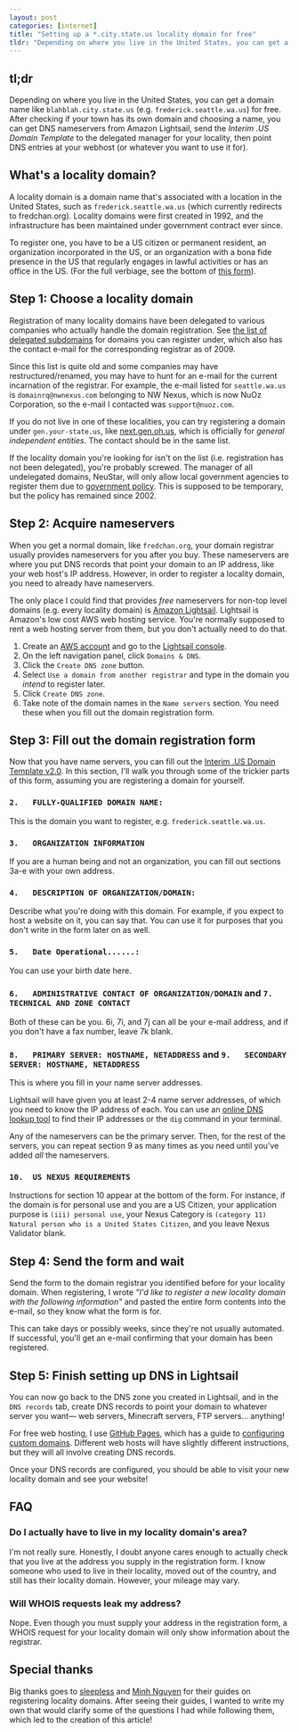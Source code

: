 ```yaml
---
layout: post
categories: [internet]
title: "Setting up a *.city.state.us locality domain for free"
tldr: "Depending on where you live in the United States, you can get a domain name like `blahblah.city.state.us` (e.g. `frederick.seattle.wa.us`) for free. After checking if your town has its own domain and choosing a name, you can get DNS nameservers from Amazon Lightsail, send the *Interim .US Domain Template* to the delegated manager for your locality, then point DNS entries at your webhost (or whatever you want to use it for)."
---
```

## tl;dr
Depending on where you live in the United States, you can get a domain name like `blahblah.city.state.us` (e.g. `frederick.seattle.wa.us`) for free. After checking if your town has its own domain and choosing a name, you can get DNS nameservers from Amazon Lightsail, send the *Interim .US Domain Template* to the delegated manager for your locality, then point DNS entries at your webhost (or whatever you want to use it for).

## What's a locality domain?
A locality domain is a domain name that's associated with a location in the United States, such as `frederick.seattle.wa.us` (which currently redirects to fredchan.org). Locality domains were first created in 1992, and the infrastructure has been maintained under government contract ever since.

To register one, you have to be a US citizen or permanent resident, an organization incorporated in the US, or an organization with a bona fide presence in the US that regularly engages in lawful activities or has an office in the US. (For the full verbiage, see the bottom of [this form](https://web.archive.org/web/20060210103628/http://www.nic.us/register/US_Domain_Template_v2.0.txt)).

## Step 1: Choose a locality domain
Registration of many locality domains have been delegated to various companies who actually handle the domain registration. See [the list of delegated subdomains](https://web.archive.org/web/20090909141302/http://neustar.us/register/delegated_subdomains.txt) for domains you can register under, which also has the contact e-mail for the corresponding registrar as of 2009.

Since this list is quite old and some companies may have restructured/renamed, you may have to hunt for an e-mail for the current incarnation of the registrar. For example, the e-mail listed for `seattle.wa.us` is `domainrq@nwnexus.com` belonging to NW Nexus, which is now NuOz Corporation, so the e-mail I contacted was `support@nuoz.com`.

If you do not live in one of these localities, you can try registering a domain under `gen.your-state.us`, like [next.gen.oh.us](https://www.next.gen.oh.us/), which is officially for *general independent entities*. The contact should be in the same list.

If the locality domain you're looking for isn't on the list (i.e. registration has not been delegated), you're probably screwed. The manager of all undelegated domains, NeuStar, will only allow local government agencies to register them due to [government policy](https://www.ntia.gov/files/ntia/publications/mod_2_0.pdf). This is supposed to be temporary, but the policy has remained since 2002.

## Step 2: Acquire nameservers
When you get a normal domain, like `fredchan.org`, your domain registrar usually provides nameservers for you after you buy. These nameservers are where you put DNS records that point your domain to an IP address, like your web host's IP address. However, in order to register a locality domain, you need to already have nameservers.

The only place I could find that provides *free* nameservers for non-top level domains (e.g. every locality domain) is [Amazon Lightsail](https://aws.amazon.com/lightsail/). Lightsail is Amazon's low cost AWS web hosting service. You're normally supposed to rent a web hosting server from them, but you don't actually need to do that.

1. Create an [AWS account](https://portal.aws.amazon.com/) and go to the [Lightsail console](https://lightsail.aws.amazon.com/).
1. On the left navigation panel, click `Domains & DNS`.
1. Click the `Create DNS zone` button.
1. Select `Use a domain from another registrar` and type in the domain you *intend* to register later.
1. Click `Create DNS zone`.
1. Take note of the domain names in the `Name servers` section. You need these when you fill out the domain registration form.

## Step 3: Fill out the domain registration form
Now that you have name servers, you can fill out the [Interim .US Domain Template v2.0](https://web.archive.org/web/20060210103628/http://www.nic.us/register/US_Domain_Template_v2.0.txt). In this section, I'll walk you through some of the trickier parts of this form, assuming you are registering a domain for yourself.

### `2.   FULLY-QUALIFIED DOMAIN NAME:`
This is the domain you want to register, e.g. `frederick.seattle.wa.us`.

### `3.   ORGANIZATION INFORMATION`
If you are a human being and not an organization, you can fill out sections 3a-e with your own address.

### `4.   DESCRIPTION OF ORGANIZATION/DOMAIN:`
Describe what you're doing with this domain. For example, if you expect to host a website on it, you can say that. You can use it for purposes that you don't write in the form later on as well.

### `5.   Date Operational......:`
You can use your birth date here.

### `6.   ADMINISTRATIVE CONTACT OF ORGANIZATION/DOMAIN` and `7.   TECHNICAL AND ZONE CONTACT`
Both of these can be you. 6i, 7i, and 7j can all be your e-mail address, and if you don't have a fax number, leave 7k blank.

### `8.   PRIMARY SERVER: HOSTNAME, NETADDRESS` and `9.   SECONDARY SERVER: HOSTNAME, NETADDRESS`
This is where you fill in your name server addresses.

Lightsail will have given you at least 2-4 name server addresses, of which you need to know the IP address of each. You can use an [online DNS lookup tool](https://mxtoolbox.com/DNSLookup.aspx) to find their IP addresses or the `dig` command in your terminal.

Any of the nameservers can be the primary server. Then, for the rest of the servers, you can repeat section 9 as many times as you need until you've added *all* the nameservers.

### `10.  US NEXUS REQUIREMENTS`
Instructions for section 10 appear at the bottom of the form. For instance, if the domain is for personal use and you are a US Citizen, your application purpose is `(iii) personal use`, your Nexus Category is `(category 11) Natural person who is a United States Citizen`, and you leave Nexus Validator blank.

## Step 4: Send the form and wait
Send the form to the domain registrar you identified before for your locality domain. When registering, I wrote *"I'd like to register a new locality domain with the following information"* and pasted the entire form contents into the e-mail, so they know what the form is for.

This can take days or possibly weeks, since they're not usually automated. If successful, you'll get an e-mail confirming that your domain has been registered.

## Step 5: Finish setting up DNS in Lightsail
You can now go back to the DNS zone you created in Lightsail, and in the `DNS records` tab, create DNS records to point your domain to whatever server you want― web servers, Minecraft servers, FTP servers... anything!

For free web hosting, I use [GitHub Pages](https://pages.github.com/), which has a guide to [configuring custom domains](https://docs.github.com/en/pages/configuring-a-custom-domain-for-your-github-pages-site/about-custom-domains-and-github-pages). Different web hosts will have slightly different instructions, but they will all involve creating DNS records.

Once your DNS records are configured, you should be able to visit your new locality domain and see your website!

## FAQ
### Do I actually have to live in my locality domain's area?
I'm not really sure. Honestly, I doubt anyone cares enough to actually check that you live at the address you supply in the registration form. I know someone who used to live in their locality, moved out of the country, and still has their locality domain. However, your mileage may vary.

### Will WHOIS requests leak my address?
Nope. Even though you must supply your address in the registration form, a WHOIS request for your locality domain will only show information about the registrar.

## Special thanks
Big thanks goes to [sleepless](https://sleepless.seattle.wa.us/2022-07-01-110449/) and [Minh Nguyen](http://nguyen.cincinnati.oh.us/locality.html) for their guides on registering locality domains. After seeing their guides, I wanted to write my own that would clarify some of the questions I had while following them, which led to the creation of this article!